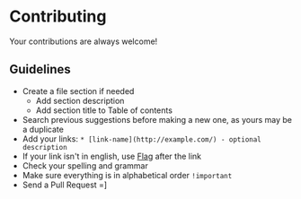 # Contributing

Your contributions are always welcome!

## Guidelines

* Create a file section if needed
    * Add section description
    * Add section title to Table of contents
* Search previous suggestions before making a new one, as yours may be a duplicate
* Add your links: `* [link-name](http://example.com/) - optional description`
* If your link isn't in english, use [Flag](https://github.com/matiassingers/emoji-flags/blob/master/data.json) after the link
* Check your spelling and grammar
* Make sure everything is in alphabetical order `!important`
* Send a Pull Request =]
